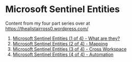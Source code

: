# Microsoft Sentinel Entities

Content from my four part series over at https://thealistairross0.wordpress.com/

1. [Microsoft Sentinel Entities (1 of 4) - What are they?](https://thealistairross0.wordpress.com/2023/07/14/microsoft-sentinel-entities-1-of-4-what-are-they)
2. [Microsoft Sentinel Entities (2 of 4) - Mapping](https://thealistairross0.wordpress.com/2023/07/17/microsoft-sentinel-entities-2-of-4-mapping)
3. [Microsoft Sentinel Entities (3 of 4) - Cross Workspace](https://thealistairross0.wordpress.com/2023/07/20/microsoft-sentinel-entities-3-of-4-cross-workspace)
4. [Microsoft Sentinel Entities (4 of 4) - Automation](https://thealistairross0.wordpress.com/2023/07/13/microsoft-sentinel-entities-4-of-4-automation)